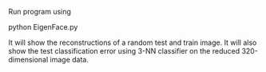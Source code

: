 Run program using

python EigenFace.py

It will show the reconstructions of a random test and train image. It will also show the test classification error using 3-NN classifier on the reduced 320-dimensional image data.
